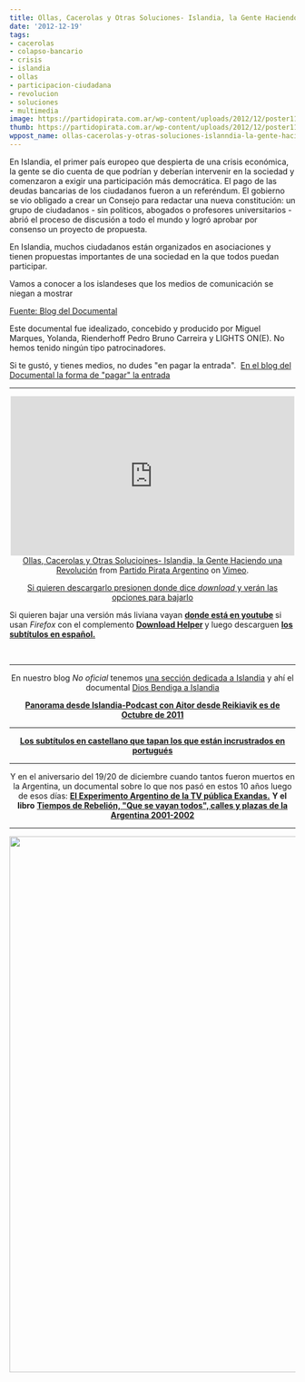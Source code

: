 ```yaml
---
title: Ollas, Cacerolas y Otras Soluciones- Islandia, la Gente Haciendo una Revolución
date: '2012-12-19'
tags:
- cacerolas
- colapso-bancario
- crisis
- islandia
- ollas
- participacion-ciudadana
- revolucion
- soluciones
- multimedia
image: https://partidopirata.com.ar/wp-content/uploads/2012/12/poster111.jpg
thumb: https://partidopirata.com.ar/wp-content/uploads/2012/12/poster111-150x150.jpg
wppost_name: ollas-cacerolas-y-otras-soluciones-islanndia-la-gente-haciendo-una-revolucion
---
```


En Islandia, el primer país europeo que despierta de una crisis económica, la gente se dio cuenta de que podrían y deberían intervenir en la sociedad y comenzaron a exigir una participación más democrática.
El pago de las deudas bancarias de los ciudadanos fueron a un referéndum. El gobierno se vio obligado a crear un Consejo para redactar una nueva constitución: un grupo de ciudadanos - sin políticos, abogados o profesores universitarios - abrió el proceso de discusión a todo el mundo y logró aprobar por consenso un proyecto de propuesta.

En Islandia, muchos ciudadanos están organizados en asociaciones y tienen propuestas importantes de una sociedad en la que todos puedan participar.

Vamos a conocer a los islandeses que los medios de comunicación se niegan a mostrar

<a href="https://potspansdocumentary.wordpress.com/2012/07/14/iceland-people-bilding-a-revolution/" target="_blank">Fuente: Blog del Documental</a>

Este documental fue idealizado, concebido y producido por Miguel Marques, Yolanda, Rienderhoff Pedro Bruno Carreira y LIGHTS ON(E). No hemos tenido ningún tipo patrocinadores.

Si te gustó, y tienes medios, no dudes "en pagar la entrada".  <a href="https://potspansdocumentary.wordpress.com/2012/07/14/iceland-people-bilding-a-revolution/" target="_blank">En el blog del Documental la forma de "pagar" la entrada</a>

<hr />

<center>
<iframe src="http://player.vimeo.com/video/55939116?badge=0" height="281" width="500" frameborder="0"></iframe></center><center></center><center></center><center><a href="http://vimeo.com/55939116">Ollas, Cacerolas y Otras Solucioines- Islandia, la Gente Haciendo una Revolución</a> from <a href="http://vimeo.com/user3611990">Partido Pirata Argentino</a> on <a href="http://vimeo.com">Vimeo</a>.</center>
<p style="text-align: center;"><a href="https://vimeo.com/55939116" target="_blank">Si quieren descargarlo presionen donde dice <em>download</em> y verán las opciones para bajarlo</a></p>
Si quieren bajar una versión más liviana vayan <strong><a href="http://www.youtube.com/watch?v=GtzbWxb9nuQ" target="_blank">donde está en youtube</a> </strong>si usan <em>Firefox</em> con el complemento <strong><a href="https://addons.mozilla.org/es/firefox/addon/video-downloadhelper/" target="_blank">Download Helper</a> </strong>y luego descarguen <strong><a href="http://www.subdivx.com/X6XMzEyMjE3X-ollas-cacerolas-y-otras-solucionesislandia-2012.html" target="_blank">los subtítulos en español.</a></strong>

&nbsp;

<hr />
<p style="text-align: center;">En nuestro blog <em>No oficial</em> tenemos <a href="http://partido-pirata.blogspot.com.ar/2010/07/islandia-tan-cerca-y-tan-lejos-de-la.html" target="_blank"> una sección dedicada a Islandia</a> y ahí el documental <a href="http://vimeo.com/27440826" target="_blank">Dios Bendiga a Islandia</a></p>
<p style="text-align: center;"><strong><a href="https://partidopirata.com.ar/2060/panorama-desde-islandia-podcast-con-aitor-desde-reikiavik" rel="bookmark">Panorama desde Islandia-Podcast con Aitor desde Reikiavik es de Octubre de 2011
</a></strong></p>


<hr />
<p style="text-align: center;"><strong><a href="http://www.subdivx.com/X6XMzEyMTkyX-ollas-cacerolas-y-otras-solucionesislandia-2012.html" target="_blank">Los subtítulos en castellano que tapan los que están incrustrados en portugués</a></strong></p>


<hr />
<p style="text-align: center;">Y en el aniversario del 19/20 de diciembre cuando tantos fueron muertos en la Argentina, un documental sobre lo que nos pasó en estos 10 años luego de esos días:
<strong><a href="http://partido-pirata.blogspot.com.ar/2011/04/el-experimento-argentino-documental-de.html" target="_blank">El Experimento Argentino de la TV pública Exandas.</a></strong>
<strong> Y el libro</strong>
<strong> <a href="http://www.ger-gemsal.org.ar/publicaciones/libros/tiempos-de-rebelion-que-se-vayan-todos-calles-y-plazas-en-la-argentina-2001-2002/" target="_blank">Tiempos de Rebelión, "Que se vayan todos", calles y plazas de la Argentina 2001-2002</a></strong></p>


<hr />

<a href="https://partidopirata.com.ar/wp-content/uploads/2012/12/poster111.jpg"><img class="aligncenter size-full wp-image-7919" title="poster111" alt="" src="https://partidopirata.com.ar/wp-content/uploads/2012/12/poster111.jpg" width="661" height="945" /></a>

&nbsp;
